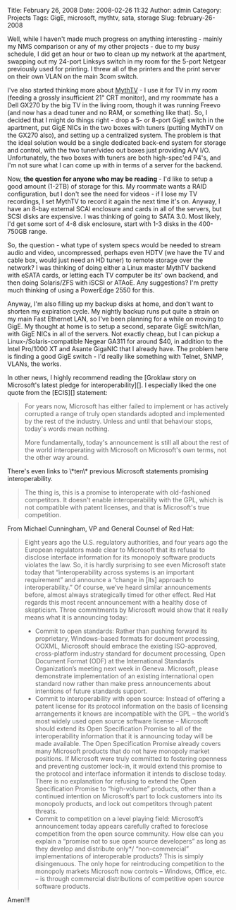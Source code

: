 Title: February 26, 2008
Date: 2008-02-26 11:32
Author: admin
Category: Projects
Tags: GigE, microsoft, mythtv, sata, storage
Slug: february-26-2008

Well, while I haven't made much progress on anything interesting -
mainly my NMS comparison or any of my other projects - due to my busy
schedule, I did get an hour or two to clean up my network at the
apartment, swapping out my 24-port Linksys switch in my room for the
5-port Netgear previously used for printing. I threw all of the printers
and the print server on their own VLAN on the main 3com switch.

I've also started thinking more about [MythTV][] - I use it for TV in my
room (feeding a grossly insufficient 21" CRT monitor), and my roommate
has a Dell GX270 by the big TV in the living room, though it was running
Freevo (and now has a dead tuner and no RAM, or something like that).
So, I decided that I might do things right - drop a 5- or 8-port GigE
switch in the apartment, put GigE NICs in the two boxes with tuners
(putting MythTV on the GX270 also), and setting up a centralized system.
The problem is that the ideal solution would be a single dedicated
back-end system for storage and control, with the two tuner/video out
boxes just providing A/V I/O. Unfortunately, the two boxes with tuners
are both high-spec'ed P4's, and I'm not sure what I can come up with in
terms of a server for the backend.

Now, <span style="font-weight: bold;">the question for anyone who may be
reading</span> - I'd like to setup a good amount (1-2TB) of storage for
this. My roommate wants a RAID configuration, but I don't see the need
for videos - if I lose my TV recordings, I set MythTV to record it again
the next time it's on. Anyway, I have an 8-bay external SCAI enclosure
and cards in all of the servers, but SCSI disks are expensive. I was
thinking of going to SATA 3.0. Most likely, I'd get some sort of 4-8
disk enclosure, start with 1-3 disks in the 400-750GB range.

So, the question - what type of system specs would be needed to stream
audio and video, uncompressed, perhaps even HDTV (we have the TV and
cable box, would just need an HD tuner) to remote storage over the
network? I was thinking of doing either a Linux master MythTV backend
with eSATA cards, or letting each TV computer be its' own backend, and
then doing Solaris/ZFS with iSCSI or ATAoE. Any suggestions? I'm pretty
much thinking of using a PowerEdge 2550 for this.

Anyway, I'm also filling up my backup disks at home, and don't want to
shorten my expiration cycle. My nightly backup runs put quite a strain
on my main Fast Ethernet LAN, so I've been planning for a while on
moving to GigE. My thought at home is to setup a second, separate GigE
switch/lan, with GigE NICs in all of the servers. Not exactly cheap, but
I can pickup a Linux-/Solaris-compatible Negear GA311 for around $40, in
addition to the Intel Pro/1000 XT and Asante GigaNIC that I already
have. The problem here is finding a good GigE switch - I'd really like
something with Telnet, SNMP, VLANs, the works.

<p>
In other news, I highly recommend reading the [Groklaw story on
Microsoft's latest pledge for interoperability][]. I especially liked
the one quote from the [ECIS][] statement:  

> For years now, Microsoft has either failed to implement or has
> actively corrupted a range of truly open standards adopted and
> implemented by the rest of the industry. Unless and until that
> behaviour stops, today's words mean nothing.
>
> </p>
> More fundamentally, today's announcement is still all about the rest
> of the world interoperating with Microsoft on Microsoft's own terms,
> not the other way around.

<p>
There's even links to \*ten\* previous Microsoft statements promising
interoperability.  

> The thing is, this is a promise to interoperate with old-fashioned
> competitors. It doesn't enable interoperability with the GPL, which is
> not compatible with patent licenses, and that is Microsoft's true
> competition.
> </p>

<p>
From Michael Cunningham, VP and General Counsel of Red Hat:  

> Eight years ago the U.S. regulatory authorities, and four years ago
> the European regulators made clear to Microsoft that its refusal to
> disclose interface information for its monopoly software products
> violates the law. So, it is hardly surprising to see even Microsoft
> state today that “interoperability across systems is an important
> requirement” and announce a “change in [its] approach to
> interoperability.” Of course, we’ve heard similar announcements
> before, almost always strategically timed for other effect. Red Hat
> regards this most recent announcement with a healthy dose of
> skepticism. Three commitments by Microsoft would show that it really
> means what it is announcing today:
>
> -   Commit to open standards: Rather than pushing forward its
>     proprietary, Windows-based formats for document processing, OOXML,
>     Microsoft should embrace the existing ISO-approved, cross-platform
>     industry standard for document processing, Open Document Format
>     (ODF) at the International Standards Organization’s meeting next
>     week in Geneva. Microsoft, please demonstrate implementation of an
>     existing international open standard now rather than make press
>     announcements about intentions of future standards support.
> -   Commit to interoperability with open source: Instead of offering a
>     patent license for its protocol information on the basis of
>     licensing arrangements it knows are incompatible with the GPL –
>     the world’s most widely used open source software license –
>     Microsoft should extend its Open Specification Promise to all of
>     the interoperability information that it is announcing today will
>     be made available. The Open Specification Promise already covers
>     many Microsoft products that do not have monopoly market
>     positions. If Microsoft were truly committed to fostering openness
>     and preventing customer lock-in, it would extend this promise to
>     the protocol and interface information it intends to disclose
>     today. There is no explanation for refusing to extend the Open
>     Specification Promise to “high-volume” products, other than a
>     continued intention on Microsoft’s part to lock customers into its
>     monopoly products, and lock out competitors through patent
>     threats.
> -   Commit to competition on a level playing field: Microsoft’s
>     announcement today appears carefully crafted to foreclose
>     competition from the open source community. How else can you
>     explain a “promise not to sue open source developers” as long as
>     they develop and distribute only\*/ “non-commercial”
>     implementations of interoperable products? This is simply
>     disingenuous. The only hope for reintroducing competition to the
>     monopoly markets Microsoft now controls – Windows, Office, etc. –
>     is through commercial distributions of competitive open source
>     software products.

Amen!!!

  [MythTV]: http://www.mythtv.org/
  [Groklaw story on Microsoft's latest pledge for interoperability]: http://www.groklaw.net/article.php?story=20080221184924826
  [ECIS]: http://www.ecis.eu/
